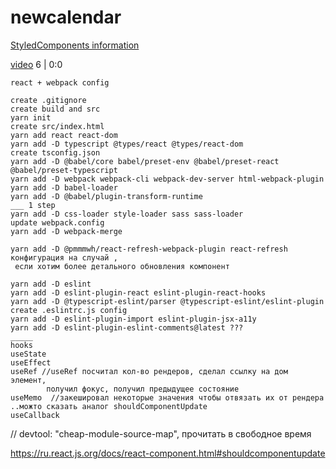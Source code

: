# newcalendar

[StyledComponents information](https://habr.com/ru/articles/591381/)

[video](https://www.youtube.com/watch?v=Elpu7CIuqjY&list=PLC3y8-rFHvwiWPS2RO3BKotLRfgg_8WEo)
6 | 0:0
```
react + webpack config

create .gitignore
create build and src
yarn init
create src/index.html
yarn add react react-dom
yarn add -D typescript @types/react @types/react-dom
create tsconfig.json
yarn add -D @babel/core babel/preset-env @babel/preset-react @babel/preset-typescript
yarn add -D webpack webpack-cli webpack-dev-server html-webpack-plugin
yarn add -D babel-loader
yarn add -D @babel/plugin-transform-runtime
___ 1 step
yarn add -D css-loader style-loader sass sass-loader 
update webpack.config
yarn add -D webpack-merge

yarn add -D @pmmmwh/react-refresh-webpack-plugin react-refresh конфигурация на случай ,
 если хотим более детального обновления компонент

yarn add -D eslint
yarn add -D eslint-plugin-react eslint-plugin-react-hooks
yarn add -D @typescript-eslint/parser @typescript-eslint/eslint-plugin
create .eslintrc.js config
yarn add -D eslint-plugin-import eslint-plugin-jsx-a11y
yarn add -D eslint-plugin-eslint-comments@latest ???
_____
hooks
useState
useEffect
useRef //useRef посчитал кол-во рендеров, сделал ссылку на дом элемент,
        получил фокус, получил предыдущее состояние
useMemo  //закешировал некоторые значения чтобы отвязать их от рендера 
..можто сказать аналог shouldComponentUpdate
useCallback
```
//     devtool: "cheap-module-source-map", прочитать в свободное время

https://ru.react.js.org/docs/react-component.html#shouldcomponentupdate
